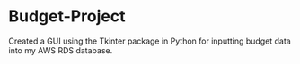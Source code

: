 # Budget-Project
Created a GUI using the Tkinter package in Python for inputting budget data  into my AWS RDS database.
